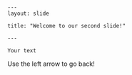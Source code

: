 	---
	layout: slide
	
	title: "Welcome to our second slide!"
	
	---
	
	Your text
	
  Use the left arrow to go back!

